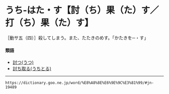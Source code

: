 # うち‐はた・す【討（ち）果（た）す／打（ち）果（た）す】

［動サ五（四）］殺してしまう。また、たたきのめす。「かたきを─・す」

#### 類語

-   [討つ(うつ)](https://dictionary.goo.ne.jp/word/%E8%A8%8E%E3%81%A4/#jn-19679)
-   [討ち取る(うちとる)](https://dictionary.goo.ne.jp/word/%E6%89%93%E5%8F%96%E3%82%8B/#jn-19439)

---
`https://dictionary.goo.ne.jp/word/%E8%A8%8E%E6%9E%9C%E3%81%99/#jn-19489`